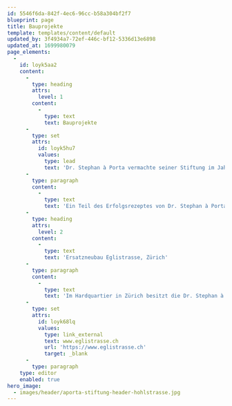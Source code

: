 ```yaml
---
id: 5546f6da-842f-4ec6-96cc-b58a304bf2f7
blueprint: page
title: Bauprojekte
template: templates/content/default
updated_by: 3f4934a7-72ef-446c-bf12-5336d13e6898
updated_at: 1699980079
page_elements:
  -
    id: loyk5aa2
    content:
      -
        type: heading
        attrs:
          level: 1
        content:
          -
            type: text
            text: Bauprojekte
      -
        type: set
        attrs:
          id: loyk5hu7
          values:
            type: lead
            text: 'Dr. Stephan à Porta vermachte seiner Stiftung im Jahr 1946 ein grosses Portfolio an Liegenschaften in der Stadt Zürich. So grossartig dieses Vermächtnis war, so schwierig war die Aufgabe, die sich der Stiftung stellte. Der Stiftungszweck konnte nur erfüllt werden, wenn sich die Häuser in einem guten Zustand befanden.'
      -
        type: paragraph
        content:
          -
            type: text
            text: 'Ein Teil des Erfolgsrezeptes von Dr. Stephan à Porta bestand darin, kostengünstig zu bauen. Ausserdem steckte er die Erträge der Häuser lieber in den Bau von neuen Häusern und vernachlässigte dadurch die Erneuerung seiner bestehenden Liegenschaften. In vielen alten Häusern bestand somit ein grosser Investitionsbedarf. Seit der Gründung investierte die Stiftung mehr als 200 Millionen Franken in die Erneuerung und den Unterhalt ihrer Liegenschaften. Die Wohnungen sollen sich den Mietenden stets in einem guten Zustand präsentieren, den aktuellen energetischen Standards entsprechen und auf eine langfristige Nutzung vorbereitet sein. So kommen die Zürcherinnen und Zürcher nicht nur in den Genuss von preisgünstigem, sondern gleichzeitig auch qualitativ hochwertigem Wohnraum.'
      -
        type: heading
        attrs:
          level: 2
        content:
          -
            type: text
            text: 'Ersatzneubau Eglistrasse, Zürich'
      -
        type: paragraph
        content:
          -
            type: text
            text: 'Im Hardquartier in Zürich besitzt die Dr. Stephan à Porta-Stiftung mehrere Liegenschaften aus den 1930er-Jahren mit über fünfhundert typengleichen Wohnungen. Aufgrund einer langfristigen Erneuerungsstrategie wurde ein Grossteil der Wohnungen in den vergangenen Jahren saniert. Als letzte Etappe wurde mit dem Bau von 148 Mietwohnungen und einem Pflegeheim begonnen.'
      -
        type: set
        attrs:
          id: loyk68lq
          values:
            type: link_external
            text: www.eglistrasse.ch
            url: 'https://www.eglistrasse.ch'
            target: _blank
      -
        type: paragraph
    type: editor
    enabled: true
hero_image:
  - images/header/aporta-stiftung-header-hohlstrasse.jpg
---
```

